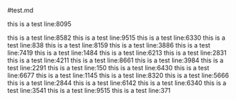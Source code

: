 #test.md

this is a test line:8095

this is a test line:8582
this is a test line:9515
this is a test line:6330
this is a test line:838
this is a test line:8159
this is a test line:3886
this is a test line:7419
this is a test line:1484
this is a test line:6213
this is a test line:2831
this is a test line:4211
this is a test line:8661
this is a test line:3984
this is a test line:2291
this is a test line:150
this is a test line:6430
this is a test line:6677
this is a test line:1145
this is a test line:8320
this is a test line:5666
this is a test line:2844
this is a test line:6142
this is a test line:6340
this is a test line:3541
this is a test line:9515
this is a test line:371
